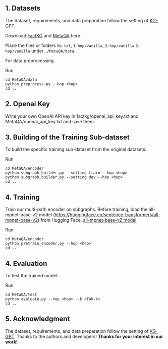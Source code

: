 ## 1. Datasets

The dataset, requirements, and data preparation follow the setting of [KG-GPT](https://github.com/jiho283/KG-GPT/). 

Download [FactKG](https://github.com/jiho283/FactKG) and [MetaQA](https://github.com/yuyuz/MetaQA) here.

Place the files or folders `kb.txt`, `1-hop/vanilla`, `2-hop/vanilla`  `3-hop/vanilla` under `./MetaQA/data`.

For data preprocessing.

Run

    cd MetaQA/data
    python preprocess.py --hop <hop>
    cd ..

## 2. Openai Key

Write your own OpenAI API key in factkg/openai_api_key.txt and MetaQA/openai_api_key.txt and save them.

## 3. Building of the Training Sub-dataset

To build the specific training sub-dataset from the original datasets:

Run

    cd MetaQA/encoder
    python subgraph_builder.py --setting train --hop <hop>
    python subgraph_builder.py --setting dev --hop <hop>
    cd ..


## 4. Training

Train our multi-path encoder on subgraphs. Before training, load the all-mpnet-base-v2 model (https://huggingface.co/sentence-transformers/all-mpnet-base-v2)  from Hugging Face.
[all-mpnet-base-v2 model](https://huggingface.co/sentence-transformers/all-mpnet-base-v)

Run

    cd MetaQA/encoder
    python pretrain_encoder.py --hop <hop>
    cd ..

## 4. Evaluation

To test the trained model:

Run

    cd MetaQA/test
    python evaluate.py --hop <hop> --k <Tok-k>
    cd ..

## 5. Acknowledgment

The dataset, requirements, and data preparation follow the setting of [KG-GPT](https://github.com/jiho283/KG-GPT/). 
Thanks to the authors and developers!
**Thanks for your interest in our work!**

